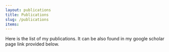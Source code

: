 ```yaml
---
layout: publications
title: Publications
slug: /publications
items:
---
```


Here is the list of my publications. It can be also found in my google scholar page link provided below.
<br />
<br />
